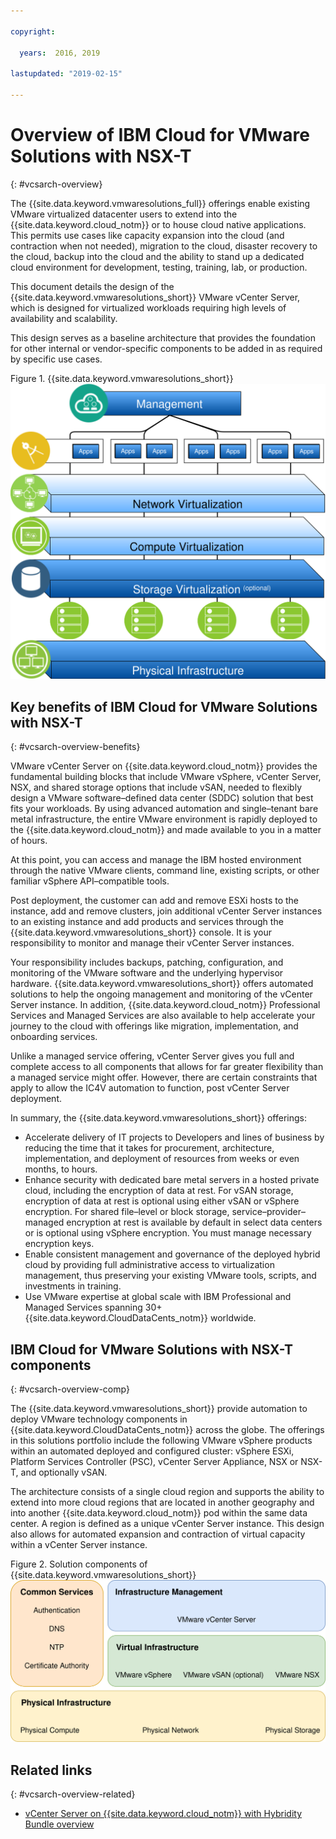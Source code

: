 ```yaml
---

copyright:

  years:  2016, 2019

lastupdated: "2019-02-15"

---
```


# Overview of IBM Cloud for VMware Solutions with NSX-T
{: #vcsarch-overview}

The {{site.data.keyword.vmwaresolutions_full}} offerings enable existing VMware virtualized datacenter users to extend into the {{site.data.keyword.cloud_notm}} or to house cloud native applications. This permits use cases like capacity expansion into the cloud (and contraction when not needed), migration to the cloud, disaster recovery to the cloud, backup into the cloud and the ability to stand up a dedicated cloud environment for development, testing, training, lab, or production.

This document details the design of the {{site.data.keyword.vmwaresolutions_short}} VMware vCenter Server, which is designed for virtualized workloads requiring high levels of availability and scalability. 

This design serves as a baseline architecture that provides the foundation for other internal or vendor-specific components to be added in as required by specific use cases.

Figure 1. {{site.data.keyword.vmwaresolutions_short}}
![{{site.data.keyword.vmwaresolutions_short}}](VCSv4RAdiagrams-RA-Variationsonatheme.svg)

## Key benefits of IBM Cloud for VMware Solutions with NSX-T
{: #vcsarch-overview-benefits}

VMware vCenter Server on {{site.data.keyword.cloud_notm}} provides the fundamental building blocks that include VMware vSphere, vCenter Server, NSX, and shared storage options that include vSAN, needed to flexibly design a VMware software–defined data center (SDDC) solution that best fits your workloads. By using advanced automation and single–tenant bare metal infrastructure, the entire VMware environment is rapidly deployed to the {{site.data.keyword.cloud_notm}} and made available to you in a matter of hours.

At this point, you can access and manage the IBM hosted environment through the native VMware clients, command line, existing scripts, or other familiar vSphere API–compatible tools.

Post deployment, the customer can add and remove ESXi hosts to the instance, add and remove clusters, join additional vCenter Server instances to an existing instance and add products and services through the
{{site.data.keyword.vmwaresolutions_short}} console. It is your responsibility to monitor and manage their vCenter Server instances. 

Your responsibility includes backups, patching, configuration, and monitoring of the VMware software and the underlying hypervisor hardware. {{site.data.keyword.vmwaresolutions_short}} offers automated solutions to help the ongoing management and monitoring of the vCenter Server instance. In addition, {{site.data.keyword.cloud_notm}} Professional Services and Managed Services are also available to help accelerate your journey to the cloud with offerings like migration, implementation, and onboarding services. 

Unlike a managed service offering, vCenter Server gives you full and complete access to all components that allows for far greater flexibility than a managed service might offer. However, there are certain constraints that apply to allow the IC4V automation to function, post vCenter Server deployment.

In summary, the {{site.data.keyword.vmwaresolutions_short}} offerings:
- Accelerate delivery of IT projects to Developers and lines of business by reducing the time that it takes for procurement, architecture, implementation, and deployment of resources from weeks or even months, to hours.
- Enhance security with dedicated bare metal servers in a hosted private cloud, including the encryption of data at rest. For vSAN storage, encryption of data at rest is optional using either vSAN or vSphere encryption. For shared file–level or block storage, service–provider–managed encryption at rest is available by default in select data centers or is optional using vSphere encryption. You must manage necessary encryption keys.
- Enable consistent management and governance of the deployed hybrid cloud by providing full administrative access to virtualization management, thus preserving your existing VMware tools, scripts, and investments in training.
- Use VMware expertise at global scale with IBM Professional and Managed Services spanning 30+ {{site.data.keyword.CloudDataCents_notm}} worldwide.

## IBM Cloud for VMware Solutions with NSX-T components
{: #vcsarch-overview-comp}

The {{site.data.keyword.vmwaresolutions_short}} provide automation to deploy VMware technology components in {{site.data.keyword.CloudDataCents_notm}} across the globe. The offerings in this solutions portfolio include the following VMware vSphere products within an automated deployed and configured cluster: vSphere ESXi, Platform Services Controller (PSC), vCenter Server Appliance, NSX or NSX-T, and optionally vSAN.

The architecture consists of a single cloud region and supports the ability to extend into more cloud regions that are located in another geography and into another {{site.data.keyword.cloud_notm}} pod within the same
data center. A region is defined as a unique vCenter Server instance. This design also allows for automated expansion and contraction of virtual capacity within a vCenter Server instance.

Figure 2. Solution components of {{site.data.keyword.vmwaresolutions_short}}
![Solution Components of {{site.data.keyword.vmwaresolutions_short}}](VCSv4RAdiagrams-RA-FULL.svg)

## Related links
{: #vcsarch-overview-related}

* [vCenter Server on {{site.data.keyword.cloud_notm}} with Hybridity Bundle overview](/docs/services/vmwaresolutions/archiref/vcs/vcs-hybridity-intro.html)
